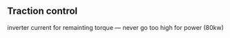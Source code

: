 

## Traction control

inverter current for remainting torque — never go too high for power (80kw)

